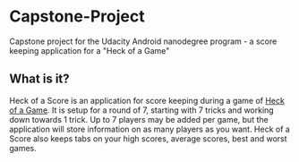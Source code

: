 # Capstone-Project
Capstone project for the Udacity Android nanodegree program - a score keeping application for a "Heck of a Game"

## What is it?
Heck of a Score is an application for score keeping during a game of [Heck of a Game](https://en.wikipedia.org/wiki/Oh_Hell).
It is setup for a round of 7, starting with 7 tricks and working down towards 1 trick.  Up to 7 players may be added per game, but the application will store information on as many players as you want.
Heck of a Score also keeps tabs on your high scores, average scores, best and worst games.
